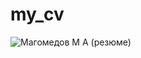 # my_cv
![Магомедов М А (резюме)](https://user-images.githubusercontent.com/85309912/221420775-8589103f-1470-402a-92e4-446442343c13.jpg)
